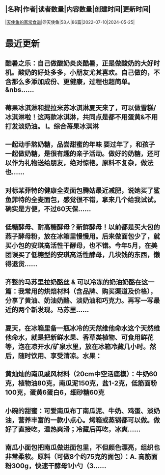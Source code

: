 |名称|作者|读者数量|内容数量|创建时间|更新时间|
---
|[天使鱼的家常食谱](https://xiaobot.net/p/chefyu?refer=0b133df9-27dc-423b-8101-639049001c13)|@天使鱼|53人|86篇|2022-07-10|2024-05-25|

# 最近更新
## 酷暑之乐：自己做酸奶炎炎酷暑，正是做酸奶的大好时机。酸奶的好处多多，小朋友尤其喜欢。自己做的，不含那么多添加成份、更健康，过程也超简单。&nbs......
## 莓果冰淇淋和提拉米苏冰淇淋夏天来了，可以做雪糕/冰淇淋啦！这两款冰淇淋，共同点是都不用蛋黄&不用打发淡奶油。 I。综合苺果冰淇淋
## 一起动手熬奶糖，品尝甜蜜的年味 要过年了，和孩子一起做奶糖，是很有趣的亲子活动。做好的奶糖，还可以作为礼物送给朋友，绝对惊艳。原料不复杂，做法也......
## 对标某菲特的健康全麦面包腾姑最近减肥，说她买了鲨鱼菲特的全麦面包，感觉很不错，拿来几个给我试试。确实是方便，不过60天保......
## 低糖酵母、耐高糖酵母？新鲜酵母！以前都是买大包的燕子酵母粉，放在冰箱里慢慢用。后来做面包少了，就买小包的安琪高活性干酵母，也不错。今年5月，在美团误买了低糖型的安琪高活性酵母，几块钱的东西，懒得退货......
## 齐整的马苏里拉奶酪丝 & 可以冷冻的奶油奶酪在这一篇：我常用的烘焙材料（含品牌、购买渠道及价格），分享了黄油、奶油奶酪、淡奶油和巧克力。再写一写最近的两个新发现。马苏里......
## 夏天，在冰箱里备一瓶冰冷的天然维他命水这个天然维他命水，就是把新鲜水果、香草类植物、可食用鲜花等，泡在凉开水/矿泉水里，放在冰箱冷藏几小时。然后，随时饮用、享受清凉。水果：
## 黄灿灿的南瓜戚风材料（20cm中空活底模）：牛奶60克，植物油80克，南瓜泥150克，盐1-2克，低筋面粉100克，蛋黄6蛋白6，细砂糖60克
## 小碗的甜蜜：可爱南瓜布丁南瓜泥、牛奶、鸡蛋、淡奶油，营养丰富的一款小点心。烤箱或蒸锅都可以做。做好了直接吃，温热爽滑；冷藏后再吃，冰爽......
## 南瓜小面包把南瓜做进面包里，不但颜色漂亮，组织也非常柔软。原料（可做8个约75克的面包）：A. 高筋面粉300g，快速干酵母1小勺（3......

